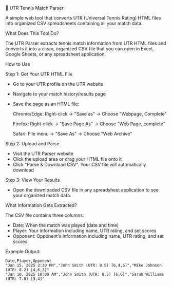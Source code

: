🎾 UTR Tennis Match Parser

A simple web tool that converts UTR (Universal Tennis Rating) HTML files into organized CSV spreadsheets containing all your match data.

What Does This Tool Do?

The UTR Parser extracts tennis match information from UTR HTML files and converts it into a clean, organized CSV file that you can open in Excel, Google Sheets, or any spreadsheet application.

How to Use

Step 1: Get Your UTR HTML File

- Go to your UTR profile on the UTR website
- Navigate to your match history/results page
- Save the page as an HTML file:

  Chrome/Edge: Right-click → "Save as" → Choose "Webpage, Complete"
  
  Firefox: Right-click → "Save Page As" → Choose "Web Page, complete"
  
  Safari: File menu → "Save As" → Choose "Web Archive"

Step 2: Upload and Parse

- Visit the UTR Parser website
- Click the upload area or drag your HTML file onto it
- Click "Parse & Download CSV". Your CSV file will automatically download

Step 3: View Your Results
- Open the downloaded CSV file in any spreadsheet application to see your organized match data.

What Information Gets Extracted?

The CSV file contains three columns:
- Date: When the match was played (date and time)
- Player: Your information including name, UTR rating, and set scores
- Opponent: Opponent's information including name, UTR rating, and set scores

Example Output:
```
Date,Player,Opponent
"Jan 15, 2025 2:30 PM","John Smith (UTR: 8.5) [6,4,6]","Mike Johnson (UTR: 8.2) [4,6,3]"
"Jan 10, 2025 10:00 AM","John Smith (UTR: 8.5) [6,6]","Sarah Williams (UTR: 7.8) [3,4]"
```
